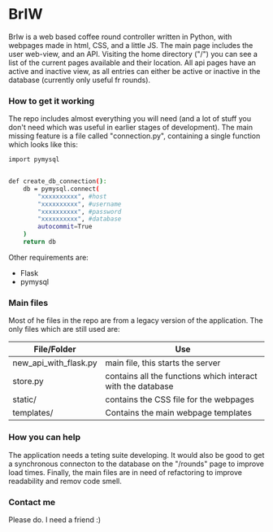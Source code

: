 # BrIW

BrIw is a web based coffee round controller written in Python, with webpages made in html, CSS, and a little JS. The main page includes the user web-view, and an API. Visiting the home directory ("/") you can see a list of the current pages available and their location. All api pages have an active and inactive view, as all entries can either be active or inactive in the database (currently only useful fr rounds).

### How to get it working

The repo includes almost everything you will need (and a lot of stuff you don't need which was useful in earlier stages of development). The main missing feature is a file called "connection.py", containing a single function which looks like this:

```sh
import pymysql


def create_db_connection():
    db = pymysql.connect(
        "xxxxxxxxxx", #host
        "xxxxxxxxxx", #username
        "xxxxxxxxxx", #password
        "xxxxxxxxxx", #database
        autocommit=True
    )
    return db
```

Other requirements are:

* Flask
* pymysql

### Main files

Most of he files in the repo are from a legacy version of the application. The only files which are still used are:

| File/Folder | Use |
| ------ | ------ |
| new_api_with_flask.py | main file, this starts the server |
| store.py | contains all the functions which interact with the database |
| static/ | contains the CSS file for the webpages |
| templates/ | Contains the main webpage templates |

### How you can help

The application needs a teting suite developing. It would also be good to get a synchronous connecton to the database on the "/rounds" page to improve load times. Finally, the main files are in need of refactoring to improve readability and remov code smell.

### Contact me

Please do. I need a friend :)
